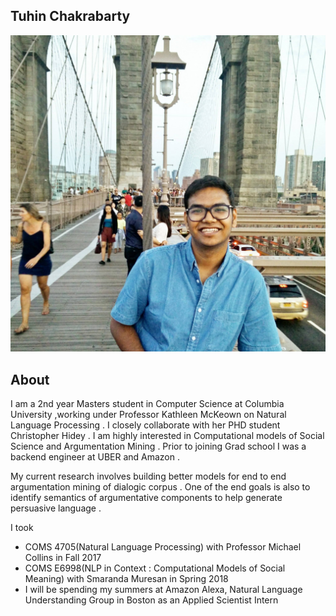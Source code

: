 ## Tuhin Chakrabarty

![Image](images/dp.jpg)

## About
I am a 2nd year Masters student in Computer Science at Columbia University ,working under Professor Kathleen McKeown on Natural Language Processing . I closely collaborate with her PHD student Christopher Hidey . I am highly interested in Computational models of Social Science and Argumentation Mining . Prior to joining Grad school I was a backend engineer at UBER and Amazon .

My current research involves building better models for end to end argumentation mining of dialogic corpus . One of the end goals is also to identify semantics of argumentative components to help generate persuasive language . 

I took <br />
- COMS 4705(Natural Language Processing) with Professor Michael Collins in Fall 2017 <br />
- COMS E6998(NLP in Context : Computational Models of Social Meaning) with Smaranda Muresan in Spring 2018 <br />
- I will be spending my summers at Amazon Alexa, Natural Language Understanding Group in Boston  as an Applied  Scientist Intern

